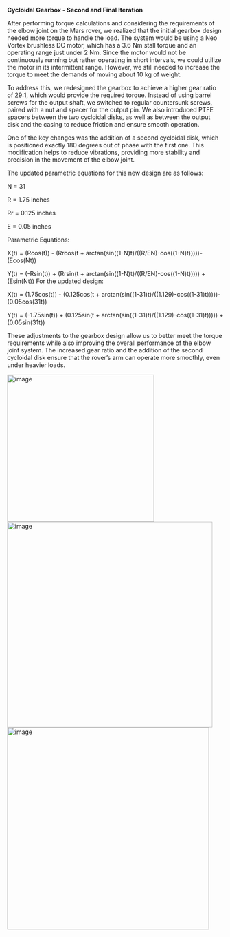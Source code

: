 **Cycloidal Gearbox - Second and Final Iteration**

After performing torque calculations and considering the requirements of the elbow joint on the Mars rover, we realized that the initial gearbox design needed more torque to handle the load. The system would be using a Neo Vortex brushless DC motor, which has a 3.6 Nm stall torque and an operating range just under 2 Nm. Since the motor would not be continuously running but rather operating in short intervals, we could utilize the motor in its intermittent range. However, we still needed to increase the torque to meet the demands of moving about 10 kg of weight.

To address this, we redesigned the gearbox to achieve a higher gear ratio of 29:1, which would provide the required torque. Instead of using barrel screws for the output shaft, we switched to regular countersunk screws, paired with a nut and spacer for the output pin. We also introduced PTFE spacers between the two cycloidal disks, as well as between the output disk and the casing to reduce friction and ensure smooth operation.

One of the key changes was the addition of a second cycloidal disk, which is positioned exactly 180 degrees out of phase with the first one. This modification helps to reduce vibrations, providing more stability and precision in the movement of the elbow joint.

The updated parametric equations for this new design are as follows:

N = 31

R = 1.75 inches

Rr = 0.125 inches

E = 0.05 inches

Parametric Equations:

X(t) = (Rcos(t)) - (Rrcos(t + arctan(sin((1-N)t)/((R/EN)-cos((1-N)t)))))-(Ecos(Nt))

Y(t) = (-Rsin(t)) + (Rrsin(t + arctan(sin((1-N)t)/((R/EN)-cos((1-N)t))))) + (Esin(Nt))
For the updated design:

X(t) = (1.75cos(t)) - (0.125cos(t + arctan(sin((1-31)t)/((1.129)-cos((1-31)t)))))-(0.05cos(31t))

Y(t) = (-1.75sin(t)) + (0.125sin(t + arctan(sin((1-31)t)/((1.129)-cos((1-31)t))))) + (0.05sin(31t))

These adjustments to the gearbox design allow us to better meet the torque requirements while also improving the overall performance of the elbow joint system. The increased gear ratio and the addition of the second cycloidal disk ensure that the rover’s arm can operate more smoothly, even under heavier loads.

<img width="342" alt="image" src="https://github.com/user-attachments/assets/4c23f4f3-d01a-423e-a365-b6546df3aa52" />


<img width="478" alt="image" src="https://github.com/user-attachments/assets/aefe267f-59b1-47b3-8715-3d9a997f93b4" />


<img width="470" alt="image" src="https://github.com/user-attachments/assets/abd8ac35-4065-4b79-ab11-0e2c41774cc5" />



